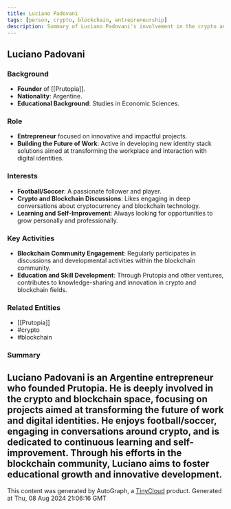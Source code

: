 ```yaml
---
title: Luciano Padovani
tags: [person, crypto, blockchain, entrepreneurship]
description: Summary of Luciano Padovani's involvement in the crypto and blockchain space, as well as his interests and background.
---
```


## Luciano Padovani

### Background
- **Founder** of [[Prutopia]].
- **Nationality**: Argentine.
- **Educational Background**: Studies in Economic Sciences.

### Role
- **Entrepreneur** focused on innovative and impactful projects.
- **Building the Future of Work**: Active in developing new identity stack solutions aimed at transforming the workplace and interaction with digital identities.

### Interests
- **Football/Soccer**: A passionate follower and player.
- **Crypto and Blockchain Discussions**: Likes engaging in deep conversations about cryptocurrency and blockchain technology.
- **Learning and Self-Improvement**: Always looking for opportunities to grow personally and professionally.

### Key Activities
- **Blockchain Community Engagement**: Regularly participates in discussions and developmental activities within the blockchain community.
- **Education and Skill Development**: Through Prutopia and other ventures, contributes to knowledge-sharing and innovation in crypto and blockchain fields.

### Related Entities
- [[Prutopia]]
- #crypto
- #blockchain

### Summary
Luciano Padovani is an Argentine entrepreneur who founded Prutopia. He is deeply involved in the crypto and blockchain space, focusing on projects aimed at transforming the future of work and digital identities. He enjoys football/soccer, engaging in conversations around crypto, and is dedicated to continuous learning and self-improvement. Through his efforts in the blockchain community, Luciano aims to foster educational growth and innovative development.
---
This content was generated by AutoGraph, a [TinyCloud](https://tinycloud.xyz/) product.
Generated at  Thu, 08 Aug 2024 21:06:16 GMT